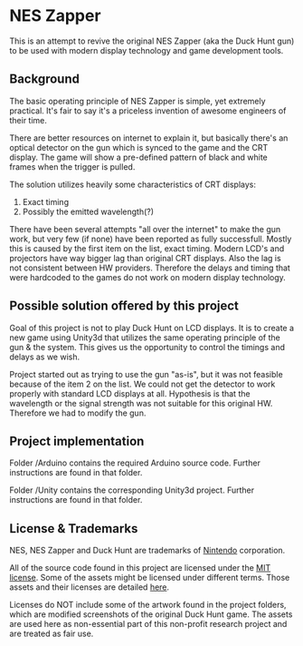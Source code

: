 # NES Zapper

This is an attempt to revive the original NES Zapper (aka the Duck Hunt gun) to be used with modern display technology and game development tools.

## Background

The basic operating principle of NES Zapper is simple, yet extremely practical. It's fair to say it's a priceless invention of awesome engineers of their time. 

There are better resources on internet to explain it, but basically there's an optical detector on the gun which is synced to the game and the CRT display. The game will show a pre-defined pattern of black and white frames when the trigger is pulled. 

The solution utilizes heavily some characteristics of CRT displays: 
1. Exact timing
2. Possibly the emitted wavelength(?)

There have been several attempts "all over the internet" to make the gun work, but very few (if none) have been reported as fully successfull. Mostly this is caused by the first item on the list, exact timing. Modern LCD's and projectors have way bigger lag than original CRT displays. Also the lag is not consistent between HW providers. Therefore the delays and timing that were hardcoded to the games do not work on modern display technology.

## Possible solution offered by this project

Goal of this project is not to play Duck Hunt on LCD displays. It is to create a new game using Unity3d that utilizes the same operating principle of the gun & the system. This gives us the opportunity to control the timings and delays as we wish.

Project started out as trying to use the gun "as-is", but it was not feasible because of the item 2 on the list. We could not get the detector to work properly with standard LCD displays at all. Hypothesis is that the wavelength or the signal strength was not suitable for this original HW. Therefore we had to modify the gun.

## Project implementation

Folder /Arduino contains the required Arduino source code. Further instructions are found in that folder.

Folder /Unity contains the corresponding Unity3d project. Further instructions are found in that folder.

## License & Trademarks

NES, NES Zapper and Duck Hunt are trademarks of [Nintendo](http://www.nintendo.com/) corporation. 

All of the source code found in this project are licensed under the [MIT license](LICENSE). Some of the assets might be licensed under different terms. Those assets and their licenses are detailed  [here](LICENSE-EXT-ASSETS). 

Licenses do NOT include some of the artwork found in the project folders, which are modified screenshots of the original Duck Hunt game. The assets are used here as non-essential part of this non-profit research project and are treated as fair use. 
